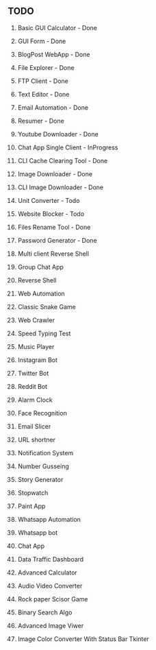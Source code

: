 ## TODO
1. Basic GUI Calculator             -           Done
2. GUI Form                         -           Done
3. BlogPost WebApp                  -           Done
4. File Explorer                    -           Done
5. FTP Client                       -           Done
6. Text Editor						-           Done
7. Email Automation                 -           Done
8. Resumer                          -           Done
9.  Youtube Downloader              -           Done
10. Chat App Single Client          -           InProgress
11. CLI Cache Clearing Tool         -           Done
12. Image Downloader                -           Done
13. CLI Image Downloader            -           Done


14. Unit Converter                  -           Todo
15. Website Blocker                 -           Todo
16. Files Rename Tool               -           Done
17. Password Generator              -           Done

18. Multi client Reverse Shell
19. Group Chat App 
20. Reverse Shell
21. Web Automation
22. Classic Snake Game
23. Web Crawler
24. Speed Typing Test
25. Music Player
26. Instagram Bot
27. Twitter Bot
28. Reddit Bot
29. Alarm Clock
30. Face Recognition
31. Email Slicer
32. URL shortner
33. Notification System
34. Number Gusseing
35. Story Generator
36. Stopwatch
37. Paint App
38. Whatsapp Automation
39. Whatsapp bot
40. Chat App
41. Data Traffic Dashboard
42. Advanced Calculator
43. Audio Video Converter
44. Rock paper Scisor Game
45. Binary Search Algo
46. Advanced Image Viwer
47. Image Color Converter With Status Bar Tkinter